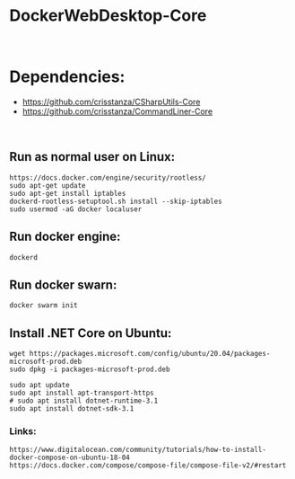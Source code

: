 DockerWebDesktop-Core
=====================

<br>

# Dependencies:

 - https://github.com/crisstanza/CSharpUtils-Core
 - https://github.com/crisstanza/CommandLiner-Core

<br>

## Run as normal user on Linux:

	https://docs.docker.com/engine/security/rootless/
	sudo apt-get update
	sudo apt-get install iptables
	dockerd-rootless-setuptool.sh install --skip-iptables
	sudo usermod -aG docker localuser


## Run docker engine:

	dockerd


## Run docker swarn:

	docker swarm init



## Install .NET Core on Ubuntu:

	wget https://packages.microsoft.com/config/ubuntu/20.04/packages-microsoft-prod.deb
	sudo dpkg -i packages-microsoft-prod.deb

	sudo apt update
	sudo apt install apt-transport-https
	# sudo apt install dotnet-runtime-3.1
	sudo apt install dotnet-sdk-3.1


### Links:

	https://www.digitalocean.com/community/tutorials/how-to-install-docker-compose-on-ubuntu-18-04
	https://docs.docker.com/compose/compose-file/compose-file-v2/#restart
